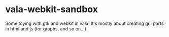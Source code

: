 vala-webkit-sandbox
===================

Some toying with gtk and webkit in vala. It's mostly about creating gui parts in html and js (for graphs, and so on...)
